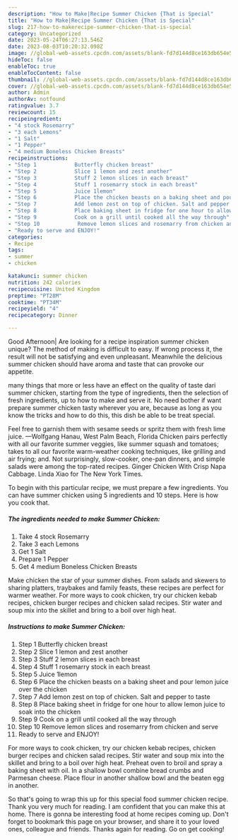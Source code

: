```yaml
---
description: "How to Make|Recipe Summer Chicken {That is Special"
title: "How to Make|Recipe Summer Chicken {That is Special"
slug: 217-how-to-makerecipe-summer-chicken-that-is-special
category: Uncategorized
date: 2023-05-24T06:27:13.546Z
date: 2023-08-03T10:20:32.098Z
image: //global-web-assets.cpcdn.com/assets/blank-fd7d144d8ce163db654e5a02c40b08a2775adb7897d16e4062681dc7e1b2800f.png
hideToc: false
enableToc: true
enableTocContent: false
thumbnail: //global-web-assets.cpcdn.com/assets/blank-fd7d144d8ce163db654e5a02c40b08a2775adb7897d16e4062681dc7e1b2800f.png
cover: //global-web-assets.cpcdn.com/assets/blank-fd7d144d8ce163db654e5a02c40b08a2775adb7897d16e4062681dc7e1b2800f.png
author: Admin
authorAv: notfound
ratingvalue: 3.7
reviewcount: 15
recipeingredient:
- "4 stock Rosemarry"
- "3 each Lemons"
- "1 Salt"
- "1 Pepper"
- "4 medium Boneless Chicken Breasts"
recipeinstructions:
- "Step 1            Butterfly chicken breast"
- "Step 2            Slice 1 lemon and zest another"
- "Step 3            Stuff 2 lemon slices in each breast"
- "Step 4            Stuff 1 rosemarry stock in each breast"
- "Step 5            Juice 1lemon"
- "Step 6            Place the chicken beasts on a baking sheet and pour lemon juice over the chicken"
- "Step 7            Add lemon zest on top of chicken. Salt and pepper to taste"
- "Step 8            Place baking sheet in fridge for one hour to allow lemon juice to soak into the chicken"
- "Step 9            Cook on a grill until cooked all the way through"
- "Step 10            Remove lemon slices and rosemarry from chicken and serve"
- "Ready to serve and ENJOY!"
categories:
- Recipe
tags:
- summer
- chicken

katakunci: summer chicken 
nutrition: 242 calories
recipecuisine: United Kingdom
preptime: "PT28M"
cooktime: "PT34M"
recipeyield: "4"
recipecategory: Dinner

---
```



Good Afternoon| Are looking for a recipe inspiration summer chicken unique? The method of making is difficult to easy. If wrong process it, the result will not be satisfying and even unpleasant. Meanwhile the delicious summer chicken should have aroma and taste that can provoke our appetite.






many things that more or less have an effect on the quality of taste dari summer chicken, starting from the type of ingredients, then the selection of fresh ingredients, up to how to make and serve it. No need bother if want prepare summer chicken tasty wherever you are, because as long as you know the tricks and how to do this, this dish be able to be treat  special.


Feel free to garnish them with sesame seeds or spritz them with fresh lime juice. —Wolfgang Hanau, West Palm Beach, Florida Chicken pairs perfectly with all our favorite summer veggies, like summer squash and tomatoes; takes to all our favorite warm-weather cooking techniques, like grilling and air frying; and. Not surprisingly, slow-cooker, one-pan dinners, and simple salads were among the top-rated recipes. Ginger Chicken With Crisp Napa Cabbage. Linda Xiao for The New York Times.


To begin with this particular recipe, we must prepare a few ingredients. You can have summer chicken using 5 ingredients and 10 steps. Here is how you cook that.

<!--inarticleads1-->

##### The ingredients needed to make Summer Chicken:

1. Take 4 stock Rosemarry
1. Take 3 each Lemons
1. Get 1 Salt
1. Prepare 1 Pepper
1. Get 4 medium Boneless Chicken Breasts


Make chicken the star of your summer dishes. From salads and skewers to sharing platters, traybakes and family feasts, these recipes are perfect for warmer weather. For more ways to cook chicken, try our chicken kebab recipes, chicken burger recipes and chicken salad recipes. Stir water and soup mix into the skillet and bring to a boil over high heat. 

<!--inarticleads2-->

##### Instructions to make Summer Chicken:

1. Step 1            Butterfly chicken breast
1. Step 2            Slice 1 lemon and zest another
1. Step 3            Stuff 2 lemon slices in each breast
1. Step 4            Stuff 1 rosemarry stock in each breast
1. Step 5            Juice 1lemon
1. Step 6            Place the chicken beasts on a baking sheet and pour lemon juice over the chicken
1. Step 7            Add lemon zest on top of chicken. Salt and pepper to taste
1. Step 8            Place baking sheet in fridge for one hour to allow lemon juice to soak into the chicken
1. Step 9            Cook on a grill until cooked all the way through
1. Step 10            Remove lemon slices and rosemarry from chicken and serve
1. Ready to serve and ENJOY!

For more ways to cook chicken, try our chicken kebab recipes, chicken burger recipes and chicken salad recipes. Stir water and soup mix into the skillet and bring to a boil over high heat. Preheat oven to broil and spray a baking sheet with oil. In a shallow bowl combine bread crumbs and Parmesan cheese. Place flour in another shallow bowl and the beaten egg in another. 

So that's going to wrap this up for this special food summer chicken recipe. Thank you very much for reading. I am confident that you can make this at home. There is gonna be interesting food at home recipes coming up. Don't forget to bookmark this page on your browser, and share it to your loved ones, colleague and friends. Thanks again for reading. Go on get cooking!
